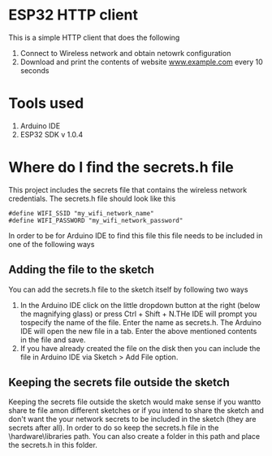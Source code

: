 # ESP32 HTTP client
This is a simple HTTP client that does the following
1. Connect to Wireless network and obtain netowrk configuration
1. Download and print the contents of website www.example.com every 10 seconds

# Tools used
1. Arduino IDE
1. ESP32 SDK v 1.0.4

# Where do I find the secrets.h file
This project includes the secrets file that contains the wireless network credentials. 
The secrets.h file should look like this

```
#define WIFI_SSID "my_wifi_network_name"
#define WIFI_PASSWORD "my_wifi_network_password"
```

In order to be for Arduino IDE to find this file this file needs to be included in one of the following ways
## Adding the file to the sketch
You can add the secrets.h file to the sketch itself by following two ways
1. In the Arduino IDE click on the little dropdown button at the right (below the magnifying glass) or press Ctrl + Shift + N.THe IDE will prompt you tospecify the name of the file. Enter the name as secrets.h. The Arduino IDE will open the new file in a tab. Enter the above mentioned contents in the file and save.
1. If you have already created the file on the disk then you can include the file in Arduino IDE via Sketch > Add File option.

## Keeping the secrets file outside the sketch
Keeping the secrets file outside the sketch would make sense if you wantto share te file amon different sketches or if you intend to share the sketch and don't want the your network secrets to be included  in the sketch (they are secrets after all). In order to do so keep the secrets.h file in the <Arduino-Installation-Folder>\hardware\libraries path. You can also create a folder in this path and place the secrets.h in this folder. 
